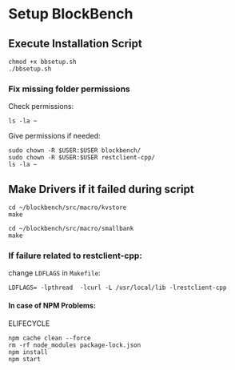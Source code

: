 # Setup BlockBench
## Execute Installation Script
```
chmod +x bbsetup.sh
./bbsetup.sh
```

### Fix missing folder permissions
Check permissions:
```
ls -la ~
```
Give permissions if needed:
```
sudo chown -R $USER:$USER blockbench/
sudo chown -R $USER:$USER restclient-cpp/
ls -la ~
```

## Make Drivers if it failed during script
```
cd ~/blockbench/src/macro/kvstore
make

cd ~/blockbench/src/macro/smallbank
make
```
### If failure related to restclient-cpp:

change `LDFLAGS` in `Makefile`:
```
LDFLAGS= -lpthread  -lcurl -L /usr/local/lib -lrestclient-cpp
```
#### In case of NPM Problems:
ELIFECYCLE
```
npm cache clean --force
rm -rf node_modules package-lock.json
npm install
npm start
```
